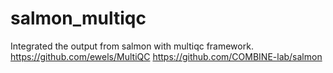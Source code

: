# salmon_multiqc
Integrated the output from salmon with multiqc framework.
https://github.com/ewels/MultiQC
https://github.com/COMBINE-lab/salmon
